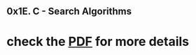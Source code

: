 ## 0x1E. C - Search Algorithms

# check the [PDF](./Project_0x1E.C-SearchAlgorithms_ALXAfricaIntranet.pdf) for more details
